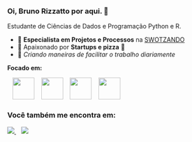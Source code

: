 ### Oi, Bruno Rizzatto por aqui. 👋
Estudante de Ciências de Dados e Programação Python e R. 

- 🔭 **Especialista em Projetos e Processos** na [SWOTZANDO](https://swotzando.com.br)
- 🚀 Apaixonado por **Startups e pizza** 🍕
- 🤖 *Criando maneiras de facilitar o trabalho diariamente*

**Focado em:** 
<div display='inline'>
&nbsp;&nbsp;
  <img width='50' height='50' src="https://cdn.jsdelivr.net/gh/devicons/devicon/icons/python/python-original.svg" />&nbsp;&nbsp;&nbsp;
<img width='50' height='50' src="https://cdn.jsdelivr.net/gh/devicons/devicon/icons/r/r-original.svg" />&nbsp;&nbsp;&nbsp;
<img width='50' height='50' src="https://cdn.jsdelivr.net/gh/devicons/devicon/icons/mysql/mysql-original.svg" />&nbsp;&nbsp;&nbsp;
<img width='50' height='50' src="https://cdn.jsdelivr.net/gh/devicons/devicon/icons/vscode/vscode-original.svg" />&nbsp;&nbsp;
</div>

### Você também me encontra em:
<div display='inline'> 
<a href="https://www.linkedin.com/in/brunorizzatto/"> 
<img src="https://img.shields.io/badge/linkedin-%230077B5.svg?style=for-the-badge&logo=linkedin&logoColor=white">
  <a/>&nbsp;&nbsp;
<a href="https://www.instagram.com/brunorizzatto/">
    <img src="https://img.shields.io/badge/Instagram-%23E4405F.svg?style=for-the-badge&logo=Instagram&logoColor=white"
 <a/>
  <div/>
